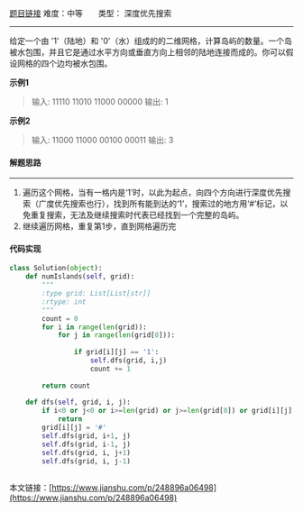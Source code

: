  [题目链接](https://leetcode-cn.com/problems/number-of-islands/)
难度：中等         &nbsp;&nbsp;&nbsp;&nbsp;&nbsp;&nbsp;类型：  深度优先搜索
***
给定一个由 '1'（陆地）和 '0'（水）组成的的二维网格，计算岛屿的数量。一个岛被水包围，并且它是通过水平方向或垂直方向上相邻的陆地连接而成的。你可以假设网格的四个边均被水包围。

 
**示例1**
> 输入:
11110
11010
11000
00000
输出: 1

**示例2**
>输入:
11000
11000
00100
00011
输出: 3

#### 解题思路
***
1. 遍历这个网格，当有一格内是‘1’时，以此为起点，向四个方向进行深度优先搜索（广度优先搜索也行），找到所有能到达的‘1’，搜索过的地方用‘#’标记，以免重复搜索，无法及继续搜索时代表已经找到一个完整的岛屿。
2. 继续遍历网格，重复第1步，直到网格遍历完



#### 代码实现
```python
class Solution(object):
    def numIslands(self, grid):
        """
        :type grid: List[List[str]]
        :rtype: int
        """
        count = 0
        for i in range(len(grid)):
            for j in range(len(grid[0])):
                
                if grid[i][j] == '1':
                    self.dfs(grid, i,j)
                    count += 1
                    
        return count
    
    def dfs(self, grid, i, j):
        if i<0 or j<0 or i>=len(grid) or j>=len(grid[0]) or grid[i][j] != '1':
            return
        grid[i][j] = '#'
        self.dfs(grid, i+1, j)
        self.dfs(grid, i-1, j)
        self.dfs(grid, i, j+1)
        self.dfs(grid, i, j-1)
            
```
本文链接：[https://www.jianshu.com/p/248896a06498](https://www.jianshu.com/p/248896a06498)

 
